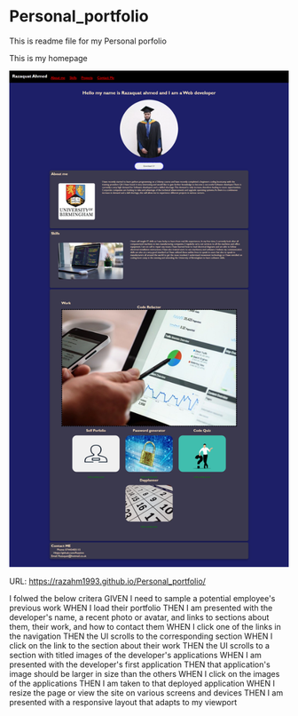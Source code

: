 # Personal_portfolio
This is readme file for my Personal porfolio 

This is my homepage 

![I have used flex boxes to make my page reposnsive](asset\images\screencapture-razahm.png)

URL:  https://razahm1993.github.io/Personal_portfolio/

I folwed the below critera GIVEN
 I need to sample a potential employee's previous work
WHEN I load their portfolio
THEN I am presented with the developer's name, a recent photo or avatar, and links to sections about them, their work, and how to contact them
WHEN I click one of the links in the navigation
THEN the UI scrolls to the corresponding section
WHEN I click on the link to the section about their work
THEN the UI scrolls to a section with titled images of the developer's applications
WHEN I am presented with the developer's first application
THEN that application's image should be larger in size than the others
WHEN I click on the images of the applications
THEN I am taken to that deployed application
WHEN I resize the page or view the site on various screens and devices
THEN I am presented with a responsive layout that adapts to my viewport
```